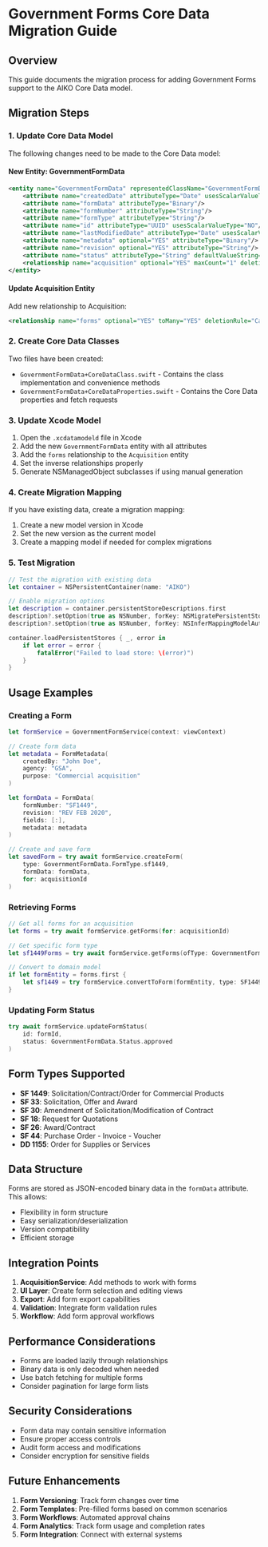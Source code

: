 # Government Forms Core Data Migration Guide

## Overview
This guide documents the migration process for adding Government Forms support to the AIKO Core Data model.

## Migration Steps

### 1. Update Core Data Model

The following changes need to be made to the Core Data model:

#### New Entity: GovernmentFormData
```xml
<entity name="GovernmentFormData" representedClassName="GovernmentFormData" syncable="YES">
    <attribute name="createdDate" attributeType="Date" usesScalarValueType="NO"/>
    <attribute name="formData" attributeType="Binary"/>
    <attribute name="formNumber" attributeType="String"/>
    <attribute name="formType" attributeType="String"/>
    <attribute name="id" attributeType="UUID" usesScalarValueType="NO"/>
    <attribute name="lastModifiedDate" attributeType="Date" usesScalarValueType="NO"/>
    <attribute name="metadata" optional="YES" attributeType="Binary"/>
    <attribute name="revision" optional="YES" attributeType="String"/>
    <attribute name="status" attributeType="String" defaultValueString="draft"/>
    <relationship name="acquisition" optional="YES" maxCount="1" deletionRule="Nullify" destinationEntity="Acquisition" inverseName="forms" inverseEntity="Acquisition"/>
</entity>
```

#### Update Acquisition Entity
Add new relationship to Acquisition:
```xml
<relationship name="forms" optional="YES" toMany="YES" deletionRule="Cascade" destinationEntity="GovernmentFormData" inverseName="acquisition" inverseEntity="GovernmentFormData"/>
```

### 2. Create Core Data Classes

Two files have been created:
- `GovernmentFormData+CoreDataClass.swift` - Contains the class implementation and convenience methods
- `GovernmentFormData+CoreDataProperties.swift` - Contains the Core Data properties and fetch requests

### 3. Update Xcode Model

1. Open the `.xcdatamodeld` file in Xcode
2. Add the new `GovernmentFormData` entity with all attributes
3. Add the `forms` relationship to the `Acquisition` entity
4. Set the inverse relationships properly
5. Generate NSManagedObject subclasses if using manual generation

### 4. Create Migration Mapping

If you have existing data, create a migration mapping:

1. Create a new model version in Xcode
2. Set the new version as the current model
3. Create a mapping model if needed for complex migrations

### 5. Test Migration

```swift
// Test the migration with existing data
let container = NSPersistentContainer(name: "AIKO")

// Enable migration options
let description = container.persistentStoreDescriptions.first
description?.setOption(true as NSNumber, forKey: NSMigratePersistentStoresAutomaticallyOption)
description?.setOption(true as NSNumber, forKey: NSInferMappingModelAutomaticallyOption)

container.loadPersistentStores { _, error in
    if let error = error {
        fatalError("Failed to load store: \(error)")
    }
}
```

## Usage Examples

### Creating a Form

```swift
let formService = GovernmentFormService(context: viewContext)

// Create form data
let metadata = FormMetadata(
    createdBy: "John Doe",
    agency: "GSA",
    purpose: "Commercial acquisition"
)

let formData = FormData(
    formNumber: "SF1449",
    revision: "REV FEB 2020",
    fields: [:],
    metadata: metadata
)

// Create and save form
let savedForm = try await formService.createForm(
    type: GovernmentFormData.FormType.sf1449,
    formData: formData,
    for: acquisitionId
)
```

### Retrieving Forms

```swift
// Get all forms for an acquisition
let forms = try await formService.getForms(for: acquisitionId)

// Get specific form type
let sf1449Forms = try await formService.getForms(ofType: GovernmentFormData.FormType.sf1449)

// Convert to domain model
if let formEntity = forms.first {
    let sf1449 = try formService.convertToForm(formEntity, type: SF1449Form.self)
}
```

### Updating Form Status

```swift
try await formService.updateFormStatus(
    id: formId,
    status: GovernmentFormData.Status.approved
)
```

## Form Types Supported

- **SF 1449**: Solicitation/Contract/Order for Commercial Products
- **SF 33**: Solicitation, Offer and Award
- **SF 30**: Amendment of Solicitation/Modification of Contract
- **SF 18**: Request for Quotations
- **SF 26**: Award/Contract
- **SF 44**: Purchase Order - Invoice - Voucher
- **DD 1155**: Order for Supplies or Services

## Data Structure

Forms are stored as JSON-encoded binary data in the `formData` attribute. This allows:
- Flexibility in form structure
- Easy serialization/deserialization
- Version compatibility
- Efficient storage

## Integration Points

1. **AcquisitionService**: Add methods to work with forms
2. **UI Layer**: Create form selection and editing views
3. **Export**: Add form export capabilities
4. **Validation**: Integrate form validation rules
5. **Workflow**: Add form approval workflows

## Performance Considerations

- Forms are loaded lazily through relationships
- Binary data is only decoded when needed
- Use batch fetching for multiple forms
- Consider pagination for large form lists

## Security Considerations

- Form data may contain sensitive information
- Ensure proper access controls
- Audit form access and modifications
- Consider encryption for sensitive fields

## Future Enhancements

1. **Form Versioning**: Track form changes over time
2. **Form Templates**: Pre-filled forms based on common scenarios
3. **Form Workflows**: Automated approval chains
4. **Form Analytics**: Track form usage and completion rates
5. **Form Integration**: Connect with external systems